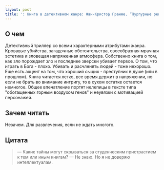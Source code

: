 ```yaml
---
layout: post
title: ': Книга в детективном жанре: Жан-Кристоф Гранже, “Пурпурные реки”'
---
```


## О чем
Детективный триллер со всеми характерными атрибутами жанра. Кровавые убийства, загадочные обстоятельства, своеобразная мрачная эстетика и зловещая напряженная атмосфера. 
Собственно книга о том, как зло порождает зло и последнее зверски убивает первое. О том, что играть в Бога - плохо. Убивать и расчленять людей - тоже нехорошо. Еще есть акцент на том, что хороший сыщик - преступник в душе (или в прошлом). 
Книга читается легко, все время держит в напряжении, но если не брать во внимание интригу, то в сухом остатке остается немногое. Общее впечатление портят нелепицы в тексте типа "обогащенных горным воздухом генов" и неувязки с мотивацией персонажей.

## Зачем читать
Незачем. Для развлечения, если не ждать многого.

## Цитата
> —  Какие тайны могут скрываться за студенческим пристрастием к тем или иным книгам?
> — Не знаю. Но я не доверяю интеллектуалам.
